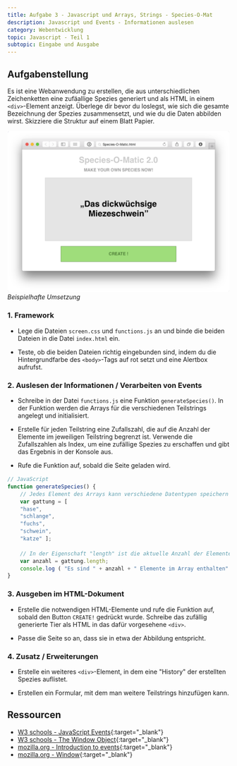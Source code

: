 ```yaml
---
title: Aufgabe 3 - Javascript und Arrays, Strings - Species-O-Mat
description: Javascript und Events - Informationen auslesen
category: Webentwicklung
topic: Javascript - Teil 1
subtopic: Eingabe und Ausgabe
---
```


## Aufgabenstellung
Es ist eine Webanwendung zu erstellen, die aus unterschiedlichen Zeichenketten eine zufäallige Spezies generiert und als HTML in einem `<div>`-Element anzeigt. Überlege dir bevor du loslegst, wie sich die gesamte
Bezeichnung der Spezies zusammensetzt, und wie du die Daten abbilden wirst. Skizziere die Struktur auf
einem Blatt Papier.

![Beispielhafte Umsetzung](img/js_arrays.png)
*Beispielhafte Umsetzung*

### 1. Framework

* Lege die Dateien `screen.css` und `functions.js` an und binde die beiden Dateien in die Datei `index.html` ein.

* Teste, ob die beiden Dateien richtig eingebunden sind, indem du die Hintergrundfarbe des `<body>`-Tags auf
rot setzt und eine Alertbox aufrufst.

### 2. Auslesen der Informationen / Verarbeiten von Events

* Schreibe in der Datei `functions.js` eine Funktion `generateSpecies()`. In der Funktion   werden die Arrays für die verschiedenen Teilstrings angelegt und initialisiert. 

* Erstelle für jeden Teilstring eine Zufallszahl, die auf die Anzahl der Elemente im jeweiligen Teilstring
  begrenzt ist. Verwende die Zufallszahlen als Index, um eine zufällige Spezies zu erschaffen und gibt das
  Ergebnis in der Konsole aus.

* Rufe die Funktion auf, sobald die Seite geladen wird.


```javascript
// JavaScript
function generateSpecies() {
    // Jedes Element des Arrays kann verschiedene Datentypen speichern - auch Strings
    var gattung = [
    "hase",
    "schlange",
    "fuchs",
    "schwein",
    "katze" ];

    // In der Eigenschaft "length" ist die aktuelle Anzahl der Elemente im Array gespeichert
    var anzahl = gattung.length;
    console.log ( "Es sind " + anzahl + " Elemente im Array enthalten" );
}
```

### 3. Ausgeben im HTML-Dokument

* Erstelle die notwendigen HTML-Elemente und rufe die Funktion auf, sobald den Button `CREATE!` gedrückt
  wurde. Schreibe das zufällig generierte Tier als HTML in das dafür vorgesehene `<div>`.

* Passe die Seite so an, dass sie in etwa der Abbildung entspricht.


### 4. Zusatz / Erweiterungen
* Erstelle ein weiteres `<div>`-Element, in dem eine "History" der erstellten Spezies auflistet.

* Erstellen ein Formular, mit dem man weitere Teilstrings hinzufügen kann.


## Ressourcen

* [W3 schools - JavaScript Events](https://www.w3schools.com/js/js_events.asp){:target="_blank"}
* [W3 schools - The Window Object](https://www.w3schools.com/jsref/obj_window.asp){:target="_blank"}
* [mozilla.org - Introduction to events](https://developer.mozilla.org/en-US/docs/Learn/JavaScript/Building_blocks/Events){:target="_blank"}
* [mozilla.org - Window](https://developer.mozilla.org/en-US/docs/Web/API/Window){:target="_blank"}